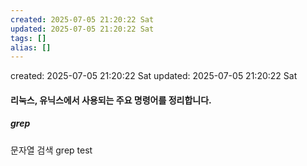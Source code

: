 ```yaml
---
created: 2025-07-05 21:20:22 Sat
updated: 2025-07-05 21:20:22 Sat
tags: []
alias: []
---
```


created: 2025-07-05 21:20:22 Sat
updated: 2025-07-05 21:20:22 Sat

#### 리눅스, 유닉스에서 사용되는 주요 명령어를 정리합니다.


##### grep
문자열 검색
grep test
